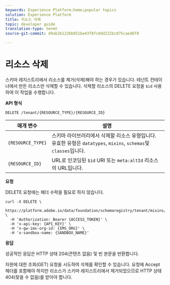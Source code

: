 ```yaml
---
keywords: Experience Platform;home;popular topics
solution: Experience Platform
title: 리소스 삭제
topic: developer guide
translation-type: tm+mt
source-git-commit: d9ab2b1226b051be43f8fc0dd222bc075caed6f0

---
```



# 리소스 삭제

스키마 레지스트리에서 리소스를 제거(삭제)해야 하는 경우가 있습니다. 테넌트 컨테이너에서 만든 리소스만 삭제할 수 있습니다. 삭제할 리소스의 DELETE 요청을 `$id` 사용하여 이 작업을 수행합니다.

**API 형식**

```http
DELETE /tenant/{RESOURCE_TYPE}/{RESOURCE_ID} 
```

| 매개 변수 | 설명 |
| --- | --- |
| `{RESOURCE_TYPE}` | 스키마 라이브러리에서 삭제할 리소스 유형입니다. 유효한 유형은 `datatypes`, `mixins`, `schemas`및 `classes`입니다. |
| `{RESOURCE_ID}` | URL로 인코딩된 `$id` URI 또는 `meta:altId` 리소스의 URL입니다. |

**요청**

DELETE 요청에는 헤더 수락을 필요로 하지 않습니다.

```SHELL
curl -X DELETE \
  https://platform.adobe.io/data/foundation/schemaregistry/tenant/mixins/https%3A%2F%2Fns.adobe.com%2F{TENANT_ID}%2Fmixins%2F4fbd5368aa67f0e74d5838f67694c867 \
  -H 'Authorization: Bearer {ACCESS_TOKEN}' \
  -H 'x-api-key: {API_KEY}' \
  -H 'x-gw-ims-org-id: {IMS_ORG}' \
  -H 'x-sandbox-name: {SANDBOX_NAME}'
```

**응답**

성공적인 응답은 HTTP 상태 204(콘텐츠 없음) 및 빈 본문을 반환합니다.

자원에 대한 조회(GET) 요청을 시도하여 삭제를 확인할 수 있습니다. 요청에 Accept 헤더를 포함해야 하지만 리소스가 스키마 레지스트리에서 제거되었으므로 HTTP 상태 404(찾을 수 없음)를 받아야 합니다.